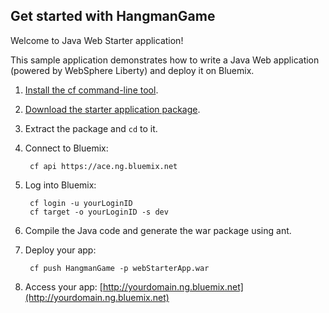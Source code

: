 Get started with HangmanGame
-----------------------------------
Welcome to Java Web Starter application!

This sample application demonstrates how to write a Java Web application (powered by WebSphere Liberty) and deploy it on Bluemix.

1. [Install the cf command-line tool](https://www.ace.ng.bluemix.net/docs/#starters/BuildingWeb.html#install_cf).
2. [Download the starter application package](https://ace.ng.bluemix.net:443/rest/starter-download).
3. Extract the package and `cd` to it.
4. Connect to Bluemix:

		cf api https://ace.ng.bluemix.net

5. Log into Bluemix:

		cf login -u yourLoginID
		cf target -o yourLoginID -s dev
				
6. Compile the Java code and generate the war package using ant.
7. Deploy your app:

		cf push HangmanGame -p webStarterApp.war

8. Access your app: [http://yourdomain.ng.bluemix.net](http://yourdomain.ng.bluemix.net)
